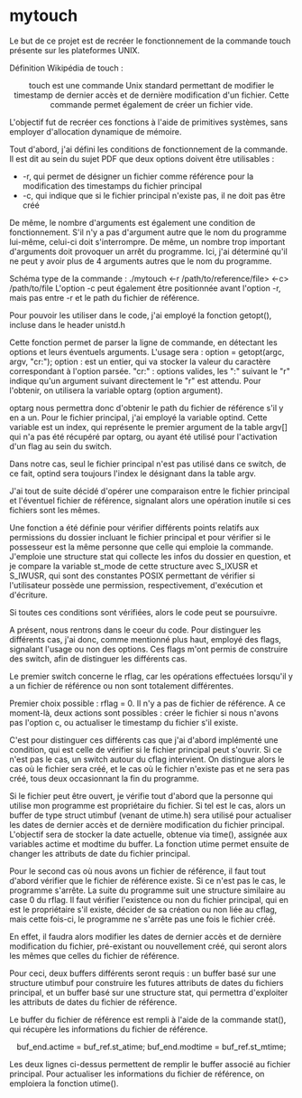 # mytouch

Le but de ce projet est de recréer le fonctionnement de la commande touch présente sur les plateformes UNIX.

Définition Wikipédia de touch : 
<p align="center"> touch est une commande Unix standard permettant de modifier le timestamp de dernier accès et de dernière modification d'un fichier. 
  Cette commande permet également de créer un fichier vide.</p> 
  
L'objectif fut de recréer ces fonctions à l'aide de primitives systèmes, sans employer d'allocation dynamique de mémoire.

Tout d'abord, j'ai défini les conditions de fonctionnement de la commande. Il est dit au sein du sujet PDF que deux options doivent être
utilisables : 
<ul>
  <li>-r, qui permet de désigner un fichier comme référence pour la modification des timestamps du fichier principal</li>
  <li>-c, qui indique que si le fichier principal n'existe pas, il ne doit pas être créé</li>
</ul>

De même, le nombre d'arguments est également une condition de fonctionnement. S'il n'y a pas d'argument autre que 
le nom du programme lui-même, celui-ci doit s'interrompre. De même, un nombre trop important d'arguments doit provoquer
un arrêt du programme. Ici, j'ai déterminé qu'il ne peut y avoir plus de 4 arguments autres que le nom du programme.

Schéma type de la commande : ./mytouch <-r /path/to/reference/file> <-c> /path/to/file
L'option -c peut également être positionnée avant l'option -r, mais pas entre -r et le path du fichier de référence.

Pour pouvoir les utiliser dans le code, j'ai employé la fonction getopt(), incluse dans le header unistd.h

Cette fonction permet de parser la ligne de commande, en détectant les options et leurs éventuels arguments.
L'usage sera :
  option = getopt(argc, argv, "cr:");
    option : est un entier, qui va stocker la valeur du caractère correspondant à l'option parsée.
    "cr:" : options valides, les ":" suivant le "r" indique qu'un argument suivant directement le "r" est attendu.
    Pour l'obtenir, on utilisera la variable optarg (option argument).
   
optarg nous permettra donc d'obtenir le path du fichier de référence s'il y en a un. Pour le fichier principal, j'ai 
employé la variable optind. Cette variable est un index, qui représente le premier argument de la table argv[] qui 
n'a pas été récupéré par optarg, ou ayant été utilisé pour l'activation d'un flag au sein du switch.

Dans notre cas, seul le fichier principal n'est pas utilisé dans ce switch, de ce fait, optind sera toujours l'index
le désignant dans la table argv.

J'ai tout de suite décidé d'opérer une comparaison entre le fichier principal et l'éventuel fichier de référence, 
signalant alors une opération inutile si ces fichiers sont les mêmes.

Une fonction a été définie pour vérifier différents points relatifs aux permissions du dossier incluant le fichier
principal et pour vérifier si le possesseur est la même personne que celle qui emploie la commande.
J'emploie une structure stat qui collecte les infos du dossier en question, et je compare la variable 
st_mode de cette structure avec S_IXUSR et S_IWUSR, qui sont des constantes POSIX permettant de vérifier si l'utilisateur
possède une permission, respectivement, d'exécution et d'écriture. 

Si toutes ces conditions sont vérifiées, alors le code peut se poursuivre.

A présent, nous rentrons dans le coeur du code. Pour distinguer les différents cas, j'ai donc, comme mentionné plus haut,
employé des flags, signalant l'usage ou non des options. Ces flags m'ont permis de construire des switch, 
afin de distinguer les différents cas.

Le premier switch concerne le rflag, car les opérations effectuées lorsqu'il y a un fichier de référence ou non sont
totalement différentes.

Premier choix possible : rflag = 0. Il n'y a pas de fichier de référence. A ce moment-là, deux actions sont possibles :
créer le fichier si nous n'avons pas l'option c, ou actualiser le timestamp du fichier s'il existe.

C'est pour distinguer ces différents cas que j'ai d'abord implémenté une condition, qui est celle de vérifier si le 
fichier principal peut s'ouvrir. Si ce n'est pas le cas, un switch autour du cflag intervient. 
On distingue alors le cas où le fichier sera créé, et le cas où le fichier n'existe pas et ne sera pas créé, tous 
deux occasionnant la fin du programme.

Si le fichier peut être ouvert, je vérifie tout d'abord que la personne qui utilise mon programme est propriétaire du fichier.
Si tel est le cas, alors un buffer de type struct utimbuf (venant de utime.h) sera utilisé pour actualiser
les dates de dernier accès et de dernière modification du fichier principal. L'objectif sera de stocker la date 
actuelle, obtenue via time(), assignée aux variables actime et modtime du buffer.
La fonction utime permet ensuite de changer les attributs de date du fichier principal.

Pour le second cas où nous avons un fichier de référence, il faut tout d'abord vérifier que le fichier de référence
existe. Si ce n'est pas le cas, le programme s'arrête. 
La suite du programme suit une structure similaire au case 0 du rflag. Il faut vérifier l'existence ou non du fichier principal, qui en est le propriétaire
s'il existe, décider de sa création ou non liée au cflag, mais cette fois-ci, le programme ne s'arrête pas une fois le fichier créé.

En effet, il faudra alors modifier les dates de dernier accès et de dernière modification du fichier, pré-existant
ou nouvellement créé, qui seront alors les mêmes que celles du fichier de référence.

Pour ceci, deux buffers différents seront requis : un buffer basé sur une structure utimbuf pour construire les futures
attributs de dates du fichiers principal, et un buffer basé sur une structure stat, qui permettra d'exploiter les 
attributs de dates du fichier de référence.

Le buffer du fichier de référence est rempli à l'aide de la commande stat(), qui récupère les informations du fichier
de référence.

<p align="center">
  buf_end.actime = buf_ref.st_atime;
  buf_end.modtime = buf_ref.st_mtime;
<p>
Les deux lignes ci-dessus permettent de remplir le buffer associé au fichier principal. 
Pour actualiser les informations du fichier de référence, on emploiera la fonction utime().
 






